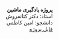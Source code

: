 <div dir="rtl">
<b>پروژه یادگیری ماشین</b>
<br>
استاد: دکتر کتانفروش
<br>
دانشجو: امین کاظمی
<br>
<a href="./Project.ipynb">فایل پروژه</a>
</div>
